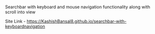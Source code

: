 Searchbar with keyboard and mouse navigation functionality along with scroll into view

Site Link - https://KashishBansal8.github.io/searchbar-with-keyboardnavigation
